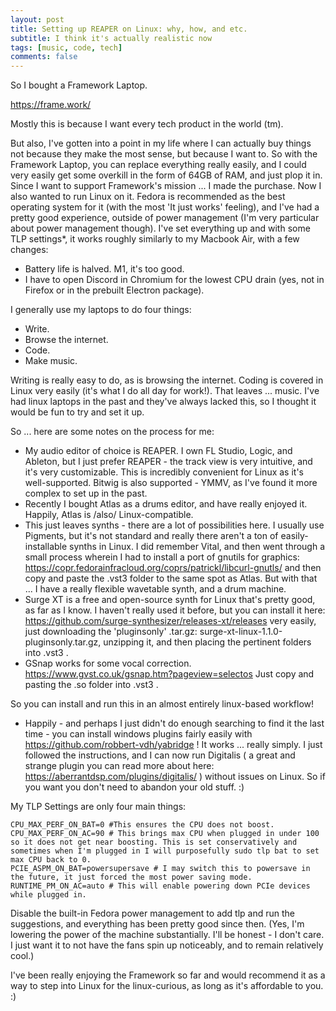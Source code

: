```yaml
---
layout: post
title: Setting up REAPER on Linux: why, how, and etc.
subtitle: I think it's actually realistic now
tags: [music, code, tech]
comments: false
---
```


So I bought a Framework Laptop.

https://frame.work/

Mostly this is because I want every tech product in the world (tm).

But also, I've gotten into a point in my life where I can actually buy things not because they make the most sense, but because I want to.
So with the Framework Laptop, you can replace everything really easily, and I could very easily get some overkill in the form of 64GB of RAM, and just plop it in. Since I want to support Framework's mission ... I made the purchase.
Now I also wanted to run Linux on it. Fedora is recommended as the best operating system for it (with the most 'It just works' feeling), and I've had a pretty good experience, outside of power management (I'm very particular about power management though).
I've set everything up and with some TLP settings*, it works roughly similarly to my Macbook Air, with a few changes:

* Battery life is halved. M1, it's too good.
* I have to open Discord in Chromium for the lowest CPU drain (yes, not in Firefox or in the prebuilt Electron package).

I generally use my laptops to do four things:

* Write.
* Browse the internet.
* Code.
* Make music.

Writing is really easy to do, as is browsing the internet. Coding is covered in Linux very easily (it's what I do all day for work!). That leaves ... music. I've had linux laptops in the past and they've always lacked this, so I thought it would be fun to try and set it up.

So ... here are some notes on the process for me:

- My audio editor of choice is REAPER. I own FL Studio, Logic, and Ableton, but I just prefer REAPER - the track view is very intuitive, and it's very customizable.
This is incredibly convenient for Linux as it's well-supported. Bitwig is also supported - YMMV, as I've found it more complex to set up in the past.
- Recently I bought Atlas as a drums editor, and have really enjoyed it. Happily, Atlas is /also/ Linux-compatible.
- This just leaves synths - there are a lot of possibilities here. I usually use Pigments, but it's not standard and really there aren't a ton of easily-installable synths in Linux.
I did remember Vital, and then went through a small process wherein I had to install a port of gnutils for graphics:
https://copr.fedorainfracloud.org/coprs/patrickl/libcurl-gnutls/
and then copy and paste the .vst3 folder to the same spot as Atlas. But with that ... I have a really flexible wavetable synth, and a drum machine.
- Surge XT is a free and open-source synth for Linux that's pretty good, as far as I know. I haven't really used it before, but you can install it here: https://github.com/surge-synthesizer/releases-xt/releases very easily, just downloading the 'pluginsonly' .tar.gz: surge-xt-linux-1.1.0-pluginsonly.tar.gz, unzipping it, and then placing the pertinent folders into .vst3 .
- GSnap works for some vocal correction. https://www.gvst.co.uk/gsnap.htm?pageview=selectos Just copy and pasting the .so folder into .vst3 .

So you can install and run this in an almost entirely linux-based workflow!

- Happily - and perhaps I just didn't do enough searching to find it the last time - you can install windows plugins fairly easily with https://github.com/robbert-vdh/yabridge ! It works ... really simply. I just followed the instructions, and I can now run Digitalis ( a great and strange plugin you can read more about here: https://aberrantdsp.com/plugins/digitalis/ ) without issues on Linux. So if you want you don't need to abandon your old stuff. :)

My TLP Settings are only four main things:
```
CPU_MAX_PERF_ON_BAT=0 #This ensures the CPU does not boost.
CPU_MAX_PERF_ON_AC=90 # This brings max CPU when plugged in under 100 so it does not get near boosting. This is set conservatively and sometimes when I'm plugged in I will purposefully sudo tlp bat to set max CPU back to 0.
PCIE_ASPM_ON_BAT=powersupersave # I may switch this to powersave in the future, it just forced the most power saving mode.
RUNTIME_PM_ON_AC=auto # This will enable powering down PCIe devices while plugged in.
```

Disable the built-in Fedora power management to add tlp and run the suggestions, and everything has been pretty good since then.
(Yes, I'm lowering the power of the machine substantially. I'll be honest - I don't care. I just want it to not have the fans spin up noticeably, and to remain relatively cool.)

I've been really enjoying the Framework so far and would recommend it as a way to step into Linux for the linux-curious, as long as it's affordable to you. :)
